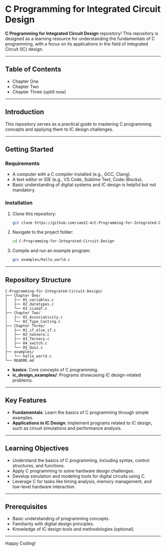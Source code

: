 # C Programming for Integrated Circuit Design

 **C Programming for Integrated Circuit Design** repository! This repository is designed as a learning resource for understanding the fundamentals of C programming, with a focus on its applications in the field of Integrated Circuit (IC) design. 

---

## **Table of Contents**
- Chapter One 
- Chapter Two
- Chapter Three (uptill now) 


---

## Introduction
 This repository serves as a practical guide to mastering C programming concepts and applying them to IC design challenges.

---

## **Getting Started**

### **Requirements**
- A computer with a C compiler installed (e.g., GCC, Clang).
- A text editor or IDE (e.g., VS Code, Sublime Text, Code::Blocks).
- Basic understanding of digital systems and IC design is helpful but not mandatory.

### **Installation**
1. Clone this repository:
   ```bash
   git clone https://github.com/sam12-4/C-Programming-for-Integrated-Circuit-Design.git
   ```
2. Navigate to the project folder:
   ```bash
   cd C-Programming-for-Integrated-Circuit-Design
   ```
3. Compile and run an example program:
   ```bash
   gcc examples/hello_world.c 
   ```

---

## **Repository Structure**
```
C-Programming-for-Integrated-Circuit-Design/
├── Chapter One/
│   ├── 01_variables.c
│   ├── 02_datatypes.c
│   └── 03_sizeof.c
├── Chapter Two/
│   ├── 01_Associativity.c
│   └── 02_Type_Casting.c
├── Chapter Three/
│   ├── 01_if_else_if.c
│   ├── 02_nonzero.c
│   ├── 03_Ternary.c
│   ├── 04_switch.c
│   └── 05_Quiz.c
├── examples/
│   └── hello_world.c
└── README.md

```

- **basics**: Core concepts of C programming.
- **ic_design_examples/**: Programs showcasing IC design-related problems.

---

## **Key Features**
- **Fundamentals**: Learn the basics of C programming through simple examples.
- **Applications in IC Design**: Implement programs related to IC design, such as circuit simulations and performance analysis.

---

## **Learning Objectives**
- Understand the basics of C programming, including syntax, control structures, and functions.
- Apply C programming to solve hardware design challenges.
- Develop simulation and modeling tools for digital circuits using C.
- Leverage C for tasks like timing analysis, memory management, and low-level hardware interaction.

---

## **Prerequisites**
- Basic understanding of programming concepts.
- Familiarity with digital design principles.
- Knowledge of IC design tools and methodologies (optional).

---


Happy Coding!

